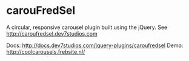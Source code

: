 carouFredSel
============

A circular, responsive carousel plugin built using the jQuery. See http://caroufredsel.dev7studios.com

Docs: http://docs.dev7studios.com/jquery-plugins/caroufredsel
Demo: http://coolcarousels.frebsite.nl/
